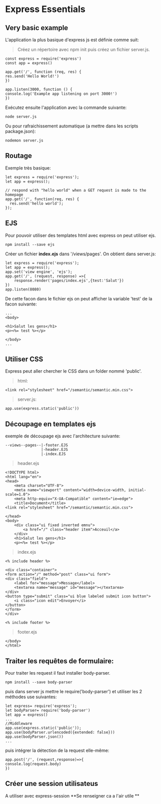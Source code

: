 # Express Essentials

## Very basic example

L'application la plus basique d'express js est définie comme suit:

> Créez un répertoire avec npm init puis créez un fichier server.js.


    const express = require('express')
    const app = express()

    app.get('/', function (req, res) {
    res.send('Hello World!')
    })

    app.listen(3000, function () {
    console.log('Example app listening on port 3000!')
    })

Exécutez ensuite l'application avec la commande suivante:

    node server.js

Ou pour rafraichissement automatique (a mettre dans les scripts package.json):

    nodemon server.js

## Routage

Exemple très basique:

    let express = require('express');
    let app = express();

    // respond with "hello world" when a GET request is made to the homepage
    app.get('/', function(req, res) {
      res.send('hello world');
    });


## EJS

Pour pouvoir utiliser des templates html avec express on peut utiliser ejs.

    npm install --save ejs

Créer un fichier **index.ejs** dans '/views/pages'. On obtient dans server.js:

    let express = require('express');
    let app = express();
    app.set('view engine', 'ejs');
    app.get('/', (request, response) =>{
        response.render('pages/index.ejs',{test:'Salut'})
    })
    app.listen(8080)

De cette facon dans le fichier ejs on peut afficher la variable 'test' de la facon suivante:

    ...
    <body>

    <h1>Salut les gens</h1>
    <p><%= test %></p>

    </body>
    ...

## Utiliser CSS

Express peut aller chercher le CSS dans un folder nommé 'public'.

>html:

    <link rel="stylesheet" href="/semantic/semantic.min.css">

>server.js:

    app.use(express.static('public'))


## Découpage en templates ejs

exemple de découpage ejs avec l'architecture suivante:

    --views--pages--|-footer.EJS
                    |-header.EJS
                    |-index.EJS

>header.ejs

    <!DOCTYPE html>
    <html lang="en">
    <head>
        <meta charset="UTF-8">
        <meta name="viewport" content="width=device-width, initial-scale=1.0">
        <meta http-equiv="X-UA-Compatible" content="ie=edge">
        <title>Document</title>
    <link rel="stylesheet" href="/semantic/semantic.min.css">

    </head>
    <body>
        <div class="ui fixed inverted emnu">
            <a href="/" class="header item">Acceuil</a>
        </div>
        <h1>Salut les gens</h1>
        <p><%= test %></p>


>index.ejs


    <% include header %>

    <div class="container">
    <form action="/" method="post" class="ui form">
    <div class="field">
        <label for="message">Message</label>
        <textarea name="message" id="message"></textarea>
    </div>
    <button type="submit" class="ui blue labeled submit icon button">
        <i class="icon edit">Envoyer</i>
    </button>
    </form>
    </div>

    <% include footer %>  

>footer.ejs

    </body>
    </html>  


## Traiter les requêtes de formulaire:

Pour traiter les request il faut installer body-parser.

    npm install --save body-parser

puis dans server js mettre le require('body-parser') et utiliser les 2 méthodes use suivantes:

    let express= require('express');
    let bodyParser= require('body-parser')
    let app = express()
    ...
    //Middleware
    app.use(express.static('public'));
    app.use(bodyParser.urlencoded({extended: false}))
    app.use(bodyParser.json())
    ...

puis intégrer la détection de la request elle-même:

    app.post('/', (request,response)=>{
    console.log(request.body)
    })


## Créer une session utilisateus

A utiliser avec express-session
**Se renseigner ca a l'air utile **
